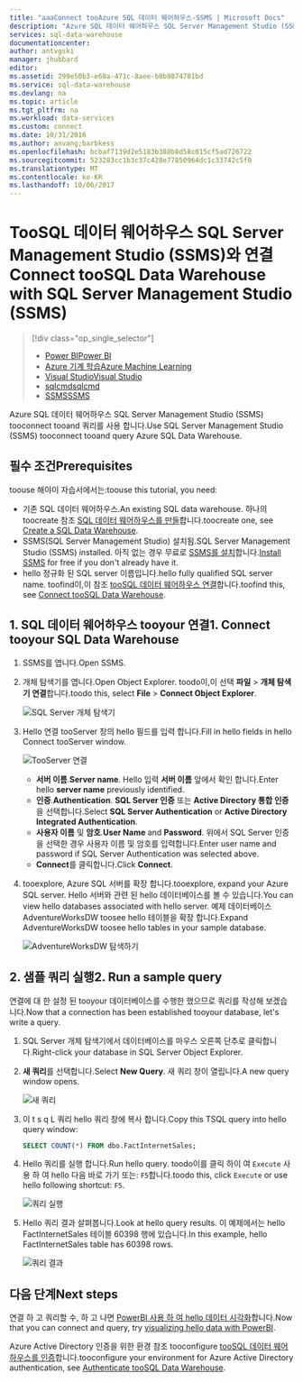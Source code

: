 ```yaml
---
title: "aaaConnect tooAzure SQL 데이터 웨어하우스-SSMS | Microsoft Docs"
description: "Azure SQL 데이터 웨어하우스 SQL Server Management Studio (SSMS) tooconnect tooand 쿼리를 사용 합니다."
services: sql-data-warehouse
documentationcenter: 
author: antvgski
manager: jhubbard
editor: 
ms.assetid: 299e50b3-e68a-471c-8aee-b0b9874781bd
ms.service: sql-data-warehouse
ms.devlang: na
ms.topic: article
ms.tgt_pltfrm: na
ms.workload: data-services
ms.custom: connect
ms.date: 10/31/2016
ms.author: anvang;barbkess
ms.openlocfilehash: bcbaf7139d2e5183b388b8d58c015cf5ad726722
ms.sourcegitcommit: 523283cc1b3c37c428e77850964dc1c33742c5f0
ms.translationtype: MT
ms.contentlocale: ko-KR
ms.lasthandoff: 10/06/2017
---
```

# <a name="connect-toosql-data-warehouse-with-sql-server-management-studio-ssms"></a><span data-ttu-id="03efd-103">TooSQL 데이터 웨어하우스 SQL Server Management Studio (SSMS)와 연결</span><span class="sxs-lookup"><span data-stu-id="03efd-103">Connect tooSQL Data Warehouse with SQL Server Management Studio (SSMS)</span></span>
> [!div class="op_single_selector"]
> * [<span data-ttu-id="03efd-104">Power BI</span><span class="sxs-lookup"><span data-stu-id="03efd-104">Power BI</span></span>](sql-data-warehouse-get-started-visualize-with-power-bi.md)
> * [<span data-ttu-id="03efd-105">Azure 기계 학습</span><span class="sxs-lookup"><span data-stu-id="03efd-105">Azure Machine Learning</span></span>](sql-data-warehouse-get-started-analyze-with-azure-machine-learning.md)
> * [<span data-ttu-id="03efd-106">Visual Studio</span><span class="sxs-lookup"><span data-stu-id="03efd-106">Visual Studio</span></span>](sql-data-warehouse-query-visual-studio.md)
> * [<span data-ttu-id="03efd-107">sqlcmd</span><span class="sxs-lookup"><span data-stu-id="03efd-107">sqlcmd</span></span>](sql-data-warehouse-get-started-connect-sqlcmd.md) 
> * [<span data-ttu-id="03efd-108">SSMS</span><span class="sxs-lookup"><span data-stu-id="03efd-108">SSMS</span></span>](sql-data-warehouse-query-ssms.md)
> 
> 

<span data-ttu-id="03efd-109">Azure SQL 데이터 웨어하우스 SQL Server Management Studio (SSMS) tooconnect tooand 쿼리를 사용 합니다.</span><span class="sxs-lookup"><span data-stu-id="03efd-109">Use SQL Server Management Studio (SSMS) tooconnect tooand query Azure SQL Data Warehouse.</span></span> 

## <a name="prerequisites"></a><span data-ttu-id="03efd-110">필수 조건</span><span class="sxs-lookup"><span data-stu-id="03efd-110">Prerequisites</span></span>
<span data-ttu-id="03efd-111">toouse 해야이 자습서에서는:</span><span class="sxs-lookup"><span data-stu-id="03efd-111">toouse this tutorial, you need:</span></span>

* <span data-ttu-id="03efd-112">기존 SQL 데이터 웨어하우스.</span><span class="sxs-lookup"><span data-stu-id="03efd-112">An existing SQL data warehouse.</span></span> <span data-ttu-id="03efd-113">하나의 toocreate 참조 [SQL 데이터 웨어하우스를 만들][Create a SQL Data Warehouse]합니다.</span><span class="sxs-lookup"><span data-stu-id="03efd-113">toocreate one, see [Create a SQL Data Warehouse][Create a SQL Data Warehouse].</span></span>
* <span data-ttu-id="03efd-114">SSMS(SQL Server Management Studio) 설치됨.</span><span class="sxs-lookup"><span data-stu-id="03efd-114">SQL Server Management Studio (SSMS) installed.</span></span> <span data-ttu-id="03efd-115">아직 없는 경우 무료로 [SSMS를 설치][Install SSMS]합니다.</span><span class="sxs-lookup"><span data-stu-id="03efd-115">[Install SSMS][Install SSMS] for free if you don't already have it.</span></span>
* <span data-ttu-id="03efd-116">hello 정규화 된 SQL server 이름입니다.</span><span class="sxs-lookup"><span data-stu-id="03efd-116">hello fully qualified SQL server name.</span></span> <span data-ttu-id="03efd-117">toofind이,이 참조 [tooSQL 데이터 웨어하우스 연결][Connect tooSQL Data Warehouse]합니다.</span><span class="sxs-lookup"><span data-stu-id="03efd-117">toofind this, see [Connect tooSQL Data Warehouse][Connect tooSQL Data Warehouse].</span></span>

## <a name="1-connect-tooyour-sql-data-warehouse"></a><span data-ttu-id="03efd-118">1. SQL 데이터 웨어하우스 tooyour 연결</span><span class="sxs-lookup"><span data-stu-id="03efd-118">1. Connect tooyour SQL Data Warehouse</span></span>
1. <span data-ttu-id="03efd-119">SSMS를 엽니다.</span><span class="sxs-lookup"><span data-stu-id="03efd-119">Open SSMS.</span></span>
2. <span data-ttu-id="03efd-120">개체 탐색기를 엽니다.</span><span class="sxs-lookup"><span data-stu-id="03efd-120">Open Object Explorer.</span></span> <span data-ttu-id="03efd-121">toodo이,이 선택 **파일** > **개체 탐색기 연결**합니다.</span><span class="sxs-lookup"><span data-stu-id="03efd-121">toodo this, select **File** > **Connect Object Explorer**.</span></span>
   
    ![SQL Server 개체 탐색기][1]
3. <span data-ttu-id="03efd-123">Hello 연결 tooServer 창의 hello 필드를 입력 합니다.</span><span class="sxs-lookup"><span data-stu-id="03efd-123">Fill in hello fields in hello Connect tooServer window.</span></span>
   
    ![TooServer 연결][2]
   
   * <span data-ttu-id="03efd-125">**서버 이름**.</span><span class="sxs-lookup"><span data-stu-id="03efd-125">**Server name**.</span></span> <span data-ttu-id="03efd-126">Hello 입력 **서버 이름** 앞에서 확인 합니다.</span><span class="sxs-lookup"><span data-stu-id="03efd-126">Enter hello **server name** previously identified.</span></span>
   * <span data-ttu-id="03efd-127">**인증**.</span><span class="sxs-lookup"><span data-stu-id="03efd-127">**Authentication**.</span></span> <span data-ttu-id="03efd-128">**SQL Server 인증** 또는 **Active Directory 통합 인증**을 선택합니다.</span><span class="sxs-lookup"><span data-stu-id="03efd-128">Select **SQL Server Authentication** or **Active Directory Integrated Authentication**.</span></span>
   * <span data-ttu-id="03efd-129">**사용자 이름** 및 **암호**.</span><span class="sxs-lookup"><span data-stu-id="03efd-129">**User Name** and **Password**.</span></span> <span data-ttu-id="03efd-130">위에서 SQL Server 인증을 선택한 경우 사용자 이름 및 암호를 입력합니다.</span><span class="sxs-lookup"><span data-stu-id="03efd-130">Enter user name and password if SQL Server Authentication was selected above.</span></span>
   * <span data-ttu-id="03efd-131">**Connect**를 클릭합니다.</span><span class="sxs-lookup"><span data-stu-id="03efd-131">Click **Connect**.</span></span>
4. <span data-ttu-id="03efd-132">tooexplore, Azure SQL 서버를 확장 합니다.</span><span class="sxs-lookup"><span data-stu-id="03efd-132">tooexplore, expand your Azure SQL server.</span></span> <span data-ttu-id="03efd-133">Hello 서버와 관련 된 hello 데이터베이스를 볼 수 있습니다.</span><span class="sxs-lookup"><span data-stu-id="03efd-133">You can view hello databases associated with hello server.</span></span> <span data-ttu-id="03efd-134">예제 데이터베이스 AdventureWorksDW toosee hello 테이블을 확장 합니다.</span><span class="sxs-lookup"><span data-stu-id="03efd-134">Expand AdventureWorksDW toosee hello tables in your sample database.</span></span>
   
    ![AdventureWorksDW 탐색하기][3]

## <a name="2-run-a-sample-query"></a><span data-ttu-id="03efd-136">2. 샘플 쿼리 실행</span><span class="sxs-lookup"><span data-stu-id="03efd-136">2. Run a sample query</span></span>
<span data-ttu-id="03efd-137">연결에 대 한 설정 된 tooyour 데이터베이스를 수행한 했으므로 쿼리를 작성해 보겠습니다.</span><span class="sxs-lookup"><span data-stu-id="03efd-137">Now that a connection has been established tooyour database, let's write a query.</span></span>

1. <span data-ttu-id="03efd-138">SQL Server 개체 탐색기에서 데이터베이스를 마우스 오른쪽 단추로 클릭합니다.</span><span class="sxs-lookup"><span data-stu-id="03efd-138">Right-click your database in SQL Server Object Explorer.</span></span>
2. <span data-ttu-id="03efd-139">**새 쿼리**를 선택합니다.</span><span class="sxs-lookup"><span data-stu-id="03efd-139">Select **New Query**.</span></span> <span data-ttu-id="03efd-140">새 쿼리 창이 열립니다.</span><span class="sxs-lookup"><span data-stu-id="03efd-140">A new query window opens.</span></span>
   
    ![새 쿼리][4]
3. <span data-ttu-id="03efd-142">이 t s q L 쿼리 hello 쿼리 창에 복사 합니다.</span><span class="sxs-lookup"><span data-stu-id="03efd-142">Copy this TSQL query into hello query window:</span></span>
   
    ```sql
    SELECT COUNT(*) FROM dbo.FactInternetSales;
    ```
4. <span data-ttu-id="03efd-143">Hello 쿼리를 실행 합니다.</span><span class="sxs-lookup"><span data-stu-id="03efd-143">Run hello query.</span></span> <span data-ttu-id="03efd-144">toodo이를 클릭 하이 여 `Execute` 사용 하 여 hello 다음 바로 가기 또는: `F5`합니다.</span><span class="sxs-lookup"><span data-stu-id="03efd-144">toodo this, click `Execute` or use hello following shortcut: `F5`.</span></span>
   
    ![쿼리 실행][5]
5. <span data-ttu-id="03efd-146">Hello 쿼리 결과 살펴봅니다.</span><span class="sxs-lookup"><span data-stu-id="03efd-146">Look at hello query results.</span></span> <span data-ttu-id="03efd-147">이 예제에서는 hello FactInternetSales 테이블 60398 행에 있습니다.</span><span class="sxs-lookup"><span data-stu-id="03efd-147">In this example, hello FactInternetSales table has 60398 rows.</span></span>
   
    ![쿼리 결과][6]

## <a name="next-steps"></a><span data-ttu-id="03efd-149">다음 단계</span><span class="sxs-lookup"><span data-stu-id="03efd-149">Next steps</span></span>
<span data-ttu-id="03efd-150">연결 하 고 쿼리할 수, 하 고 나면 [PowerBI 사용 하 여 hello 데이터 시각화][visualizing hello data with PowerBI]합니다.</span><span class="sxs-lookup"><span data-stu-id="03efd-150">Now that you can connect and query, try [visualizing hello data with PowerBI][visualizing hello data with PowerBI].</span></span>

<span data-ttu-id="03efd-151">Azure Active Directory 인증을 위한 환경 참조 tooconfigure [tooSQL 데이터 웨어하우스를 인증][Authenticate tooSQL Data Warehouse]합니다.</span><span class="sxs-lookup"><span data-stu-id="03efd-151">tooconfigure your environment for Azure Active Directory authentication, see [Authenticate tooSQL Data Warehouse][Authenticate tooSQL Data Warehouse].</span></span>

<!--Arcticles-->
[Connect tooSQL Data Warehouse]: sql-data-warehouse-connect-overview.md
[Create a SQL Data Warehouse]: sql-data-warehouse-get-started-provision.md
[Authenticate tooSQL Data Warehouse]: sql-data-warehouse-authentication.md
[visualizing hello data with PowerBI]: sql-data-warehouse-get-started-visualize-with-power-bi.md 

<!--Other-->
[Azure portal]: https://portal.azure.com
[Install SSMS]: https://msdn.microsoft.com/en-US/library/hh213248.aspx


<!--Image references-->

[1]: media/sql-data-warehouse-query-ssms/connect-object-explorer.png
[2]: media/sql-data-warehouse-query-ssms/connect-object-explorer1.png
[3]: media/sql-data-warehouse-query-ssms/explore-tables.png
[4]: media/sql-data-warehouse-query-ssms/new-query.png
[5]: media/sql-data-warehouse-query-ssms/execute-query.png
[6]: media/sql-data-warehouse-query-ssms/results.png
